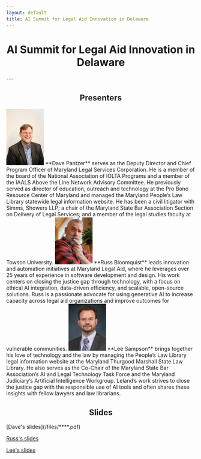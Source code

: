 ```yaml
---
layout: default
title: AI Summit for Legal Aid Innovation in Delaware
---
```


<h1 align="center"><strong>AI Summit for Legal Aid Innovation in Delaware</strong> </h1>
---

<h2 align="center">Presenters </h2>

<img src="/images/dave.jpg" alt="Dave Pantzer" style="width:100px;">
**Dave Pantzer** serves as the Deputy Director and Chief Program Officer of Maryland Legal Services Corporation.  He is a member of the board of the National Association of IOLTA Programs and a member of the IAALS Above the Line Network Advisory Committee. He previously served as director of education, outreach and technology at the Pro Bono Resource Center of Maryland and managed the Maryland People’s Law Library statewide legal information website. He has been a civil litigator with Simms, Showers LLP; a chair of the Maryland State Bar Association Section on Delivery of Legal Services; and a member of the legal studies faculty at Towson University. 


<img src="/images/russ-ig.jpg" alt="Russ Bloomquist" style="width:100px;">
**Russ Bloomquist** leads innovation and automation initiatives at Maryland Legal Aid, where he leverages over 25 years of experience in software development and design. His work centers on closing the justice gap through technology, with a focus on ethical AI integration, data-driven efficiency, and scalable, open-source solutions. Russ is a passionate advocate for using generative AI to increase capacity across legal aid organizations and improve outcomes for vulnerable communities. 

<img src="/images/sampson-headshot-small.jpg" alt="Leland Sampson" style="width:100px;">
**Lee Sampson** brings together his love of technology and the law by managing the People’s Law Library legal information website at the Maryland Thurgood Marshall State Law Library. He also serves as the Co-Chair of the Maryland State Bar Association’s AI and Legal Technology Task Force and the Maryland Judiciary’s Artificial Intelligence Workgroup. Leland’s work strives to close the justice gap with the responsible use of AI tools and often shares these insights with fellow lawyers and law librarians. 


<h2 align="center">Slides </h2>
[Dave's slides](/files/****.pdf) 

[Russ's slides](/files/mla-leveraging-ai.pdf) 

[Lee's slides](/files/***.pdf) 

